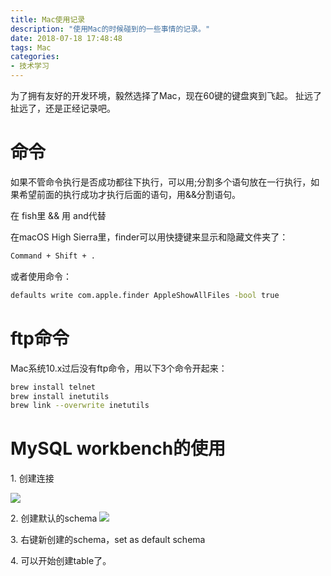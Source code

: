 ```yaml
---
title: Mac使用记录
description: "使用Mac的时候碰到的一些事情的记录。"
date: 2018-07-18 17:48:48
tags: Mac
categories:
- 技术学习
---
```

为了拥有友好的开发环境，毅然选择了Mac，现在60键的键盘爽到飞起。
扯远了扯远了，还是正经记录吧。

# 命令
如果不管命令执行是否成功都往下执行，可以用;分割多个语句放在一行执行，如果希望前面的执行成功才执行后面的语句，用&&分割语句。

在 fish里 && 用 and代替

在macOS High Sierra里，finder可以用快捷键来显示和隐藏文件夹了：
```sh
Command + Shift + .
```
或者使用命令：
```sh
defaults write com.apple.finder AppleShowAllFiles -bool true
```

# ftp命令
Mac系统10.x过后没有ftp命令，用以下3个命令开起来：

```sh
brew install telnet
brew install inetutils
brew link --overwrite inetutils
```

# MySQL workbench的使用
1\. 创建连接

![](/images/35B48DAD4E40D85B51F961F42CFDDD2A.jpg)

2\. 创建默认的schema
![](/images/14D6CC4556F6F4E73E2FB578D0D2F26E.jpg)

3\. 右键新创建的schema，set as default schema

4\. 可以开始创建table了。